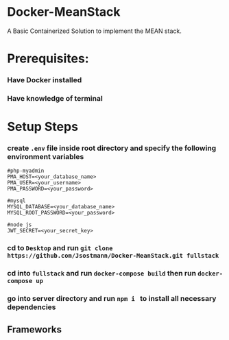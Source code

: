 # Docker-MeanStack
A Basic Containerized Solution to implement the MEAN stack.

# Prerequisites:
### Have Docker installed
### Have knowledge of terminal

# Setup Steps
### create ```.env``` file inside root directory and specify the following environment variables 
```
#php-myadmin
PMA_HOST=<your_database_name>
PMA_USER=<your_username>
PMA_PASSWORD=<your_password>

#mysql
MYSQL_DATABASE=<your_database_name>
MYSQL_ROOT_PASSWORD=<your_password>

#node js
JWT_SECRET=<your_secret_key>
```
### cd to ```Desktop``` and run ```git clone https://github.com/Jsostmann/Docker-MeanStack.git fullstack```
### cd into ```fullstack``` and run ```docker-compose build``` then run ```docker-compose up``` 
### go into server directory and run ```npm i ``` to install all necessary dependencies


## Frameworks
